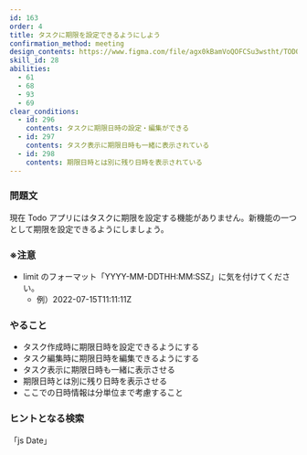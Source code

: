```yaml
---
id: 163
order: 4
title: タスクに期限を設定できるようにしよう
confirmation_method: meeting
design_contents: https://www.figma.com/file/agx0kBamVoQOFCSu3wstht/TODO_app?node-id=0%3A1
skill_id: 28
abilities:
  - 61
  - 68
  - 93
  - 69
clear_conditions:
  - id: 296
    contents: タスクに期限日時の設定・編集ができる
  - id: 297
    contents: タスク表示に期限日時も一緒に表示されている
  - id: 298
    contents: 期限日時とは別に残り日時を表示されている
---
```


### 問題文

現在 Todo アプリにはタスクに期限を設定する機能がありません。新機能の一つとして期限を設定できるようにしましょう。

### ※注意

- limit のフォーマット「YYYY-MM-DDTHH:MM:SSZ」に気を付けてください。
  - 例）2022-07-15T11:11:11Z

### やること

- タスク作成時に期限日時を設定できるようにする
- タスク編集時に期限日時を編集できるようにする
- タスク表示に期限日時も一緒に表示させる
- 期限日時とは別に残り日時を表示させる
- ここでの日時情報は分単位まで考慮すること

### ヒントとなる検索

「js Date」
